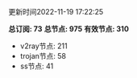 更新时间2022-11-19 17:22:25

**总订阅: 73**
**总节点: 975**
**有效节点: 310**
- v2ray节点: 211
- trojan节点: 58
- ss节点: 41
